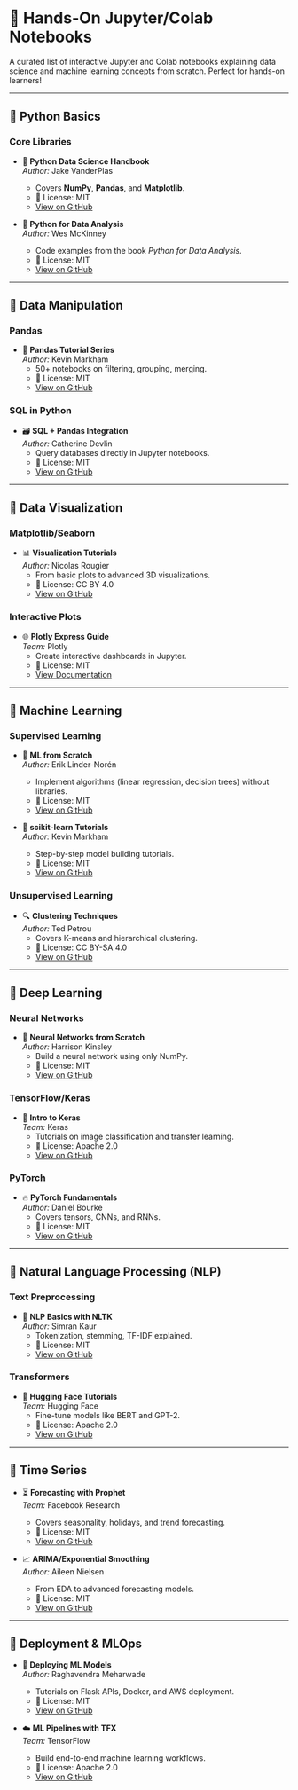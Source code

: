 # 📓 Hands-On Jupyter/Colab Notebooks

A curated list of interactive Jupyter and Colab notebooks explaining data science and machine learning concepts from scratch. Perfect for hands-on learners!

---

## 📌 Python Basics

### Core Libraries
- 🐍 **Python Data Science Handbook**  
  *Author:* Jake VanderPlas  
  - Covers **NumPy**, **Pandas**, and **Matplotlib**.  
  - 📜 License: MIT  
  - [View on GitHub](https://github.com/jakevdp/PythonDataScienceHandbook)

- 🧮 **Python for Data Analysis**  
  *Author:* Wes McKinney  
  - Code examples from the book *Python for Data Analysis*.  
  - 📜 License: MIT  
  - [View on GitHub](https://github.com/wesm/pydata-book)

---

## 📌 Data Manipulation

### Pandas
- 🐼 **Pandas Tutorial Series**  
  *Author:* Kevin Markham  
  - 50+ notebooks on filtering, grouping, merging.  
  - 📜 License: MIT  
  - [View on GitHub](https://github.com/justmarkham/pandas-videos)

### SQL in Python
- 🗃️ **SQL + Pandas Integration**  
  *Author:* Catherine Devlin  
  - Query databases directly in Jupyter notebooks.  
  - 📜 License: MIT  
  - [View on GitHub](https://github.com/catherinedevlin/ipython-sql)

---

## 📌 Data Visualization

### Matplotlib/Seaborn
- 📊 **Visualization Tutorials**  
  *Author:* Nicolas Rougier  
  - From basic plots to advanced 3D visualizations.  
  - 📜 License: CC BY 4.0  
  - [View on GitHub](https://github.com/rougier/matplotlib-tutorial)

### Interactive Plots
- 🌐 **Plotly Express Guide**  
  *Team:* Plotly  
  - Create interactive dashboards in Jupyter.  
  - 📜 License: MIT  
  - [View Documentation](https://plotly.com/python/plotly-express/)

---

## 📌 Machine Learning

### Supervised Learning
- 🤖 **ML from Scratch**  
  *Author:* Erik Linder-Norén  
  - Implement algorithms (linear regression, decision trees) without libraries.  
  - 📜 License: MIT  
  - [View on GitHub](https://github.com/eriklindernoren/ML-From-Scratch)

- 🧠 **scikit-learn Tutorials**  
  *Author:* Kevin Markham  
  - Step-by-step model building tutorials.  
  - 📜 License: MIT  
  - [View on GitHub](https://github.com/justmarkham/scikit-learn-videos)

### Unsupervised Learning
- 🔍 **Clustering Techniques**  
  *Author:* Ted Petrou  
  - Covers K-means and hierarchical clustering.  
  - 📜 License: CC BY-SA 4.0  
  - [View on GitHub](https://github.com/dnouri/sklearn-extensions)

---

## 📌 Deep Learning

### Neural Networks
- 🧠 **Neural Networks from Scratch**  
  *Author:* Harrison Kinsley  
  - Build a neural network using only NumPy.  
  - 📜 License: MIT  
  - [View on GitHub](https://github.com/Sentdex/NNfSiX)

### TensorFlow/Keras
- 🤖 **Intro to Keras**  
  *Team:* Keras  
  - Tutorials on image classification and transfer learning.  
  - 📜 License: Apache 2.0  
  - [View on GitHub](https://github.com/keras-team/keras)

### PyTorch
- 🔥 **PyTorch Fundamentals**  
  *Author:* Daniel Bourke  
  - Covers tensors, CNNs, and RNNs.  
  - 📜 License: MIT  
  - [View on GitHub](https://github.com/mrdbourke/pytorch-deep-learning)

---

## 📌 Natural Language Processing (NLP)

### Text Preprocessing
- 📜 **NLP Basics with NLTK**  
  *Author:* Simran Kaur  
  - Tokenization, stemming, TF-IDF explained.  
  - 📜 License: MIT  
  - [View on GitHub](https://github.com/simrankaur/nltk-tutorial)

### Transformers
- 🤗 **Hugging Face Tutorials**  
  *Team:* Hugging Face  
  - Fine-tune models like BERT and GPT-2.  
  - 📜 License: Apache 2.0  
  - [View on GitHub](https://github.com/huggingface/transformers)

---

## 📌 Time Series

- ⏳ **Forecasting with Prophet**  
  *Team:* Facebook Research  
  - Covers seasonality, holidays, and trend forecasting.  
  - 📜 License: MIT  
  - [View on GitHub](https://github.com/facebook/prophet)

- 📈 **ARIMA/Exponential Smoothing**  
  *Author:* Aileen Nielsen  
  - From EDA to advanced forecasting models.  
  - 📜 License: MIT  
  - [View on GitHub](https://github.com/aileenielsen/TimeSeriesAnalysis)

---

## 📌 Deployment & MLOps

- 🚀 **Deploying ML Models**  
  *Author:* Raghavendra Meharwade  
  - Tutorials on Flask APIs, Docker, and AWS deployment.  
  - 📜 License: MIT  
  - [View on GitHub](https://github.com/rahul-meharwade/ML-Deployment)

- ☁️ **ML Pipelines with TFX**  
  *Team:* TensorFlow  
  - Build end-to-end machine learning workflows.  
  - 📜 License: Apache 2.0  
  - [View on GitHub](https://github.com/tensorflow/tfx)
